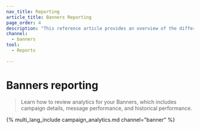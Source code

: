 ```yaml
---
nav_title: Reporting
article_title: Banners Reporting
page_order: 4
description: "This reference article provides an overview of the different reporting metrics and analytics options provided in the Braze dashboard for Banners."
channel:
  - banners
tool:
  - Reports
  
---
```


# Banners reporting

> Learn how to review analytics for your Banners, which includes campaign details, message performance, and historical performance.

{% multi_lang_include campaign_analytics.md channel="banner" %}